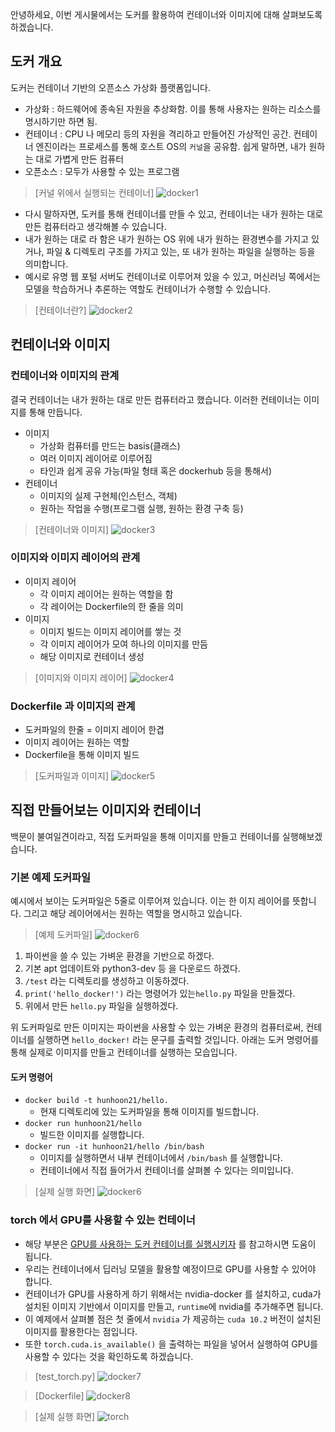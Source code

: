 안녕하세요, 이번 게시물에서는 도커를 활용하여 컨테이너와 이미지에 대해 살펴보도록 하겠습니다.

## 도커 개요
도커는 컨테이너 기반의 오픈소스 가상화 플랫폼입니다.
* 가상화 : 하드웨어에 종속된 자원을 추상화함. 이를 통해 사용자는 원하는 리소스를 명시하기만 하면 됨.
* 컨테이너 : CPU 나 메모리 등의 자원을 격리하고 만들어진 가상적인 공간. 컨테이너 엔진이라는 프로세스를 통해 호스트 OS의 `커널`을 공유함. 쉽게 말하면, 내가 원하는 대로 가볍게 만든 컴퓨터
* 오픈소스 : 모두가 사용할 수 있는 프로그램
> [커널 위에서 실행되는 컨테이너] ![docker1](../imgs/docker1.png)  

* 다시 말하자면, 도커를 통해 컨테이너를 만들 수 있고, 컨테이너는 내가 원하는 대로 만든 컴퓨터라고 생각해볼 수 있습니다.
* 내가 원하는 대로 라 함은 내가 원하는 OS 위에 내가 원하는 환경변수를 가지고 있거나, 파일 & 디렉토리 구조를 가지고 있는, 또 내가 원하는 파일을 실행하는 등을 의미합니다.
* 예시로 유명 웹 포털 서버도 컨테이너로 이루어져 있을 수 있고, 머신러닝 쪽에서는 모델을 학습하거나 추론하는 역할도 컨테이너가 수행할 수 있습니다.  

> [컨테이너란?] ![docker2](../imgs/docker2.png)  

## 컨테이너와 이미지
### 컨테이너와 이미지의 관계
결국 컨테이너는 내가 원하는 대로 만든 컴퓨터라고 했습니다. 이러한 컨테이너는 이미지를 통해 만듭니다.
* 이미지
  * 가상화 컴퓨터를 만드는 basis(클래스)
  * 여러 이미지 레이어로 이루어짐
  * 타인과 쉽게 공유 가능(파일 형태 혹은 dockerhub 등을 통해서)
* 컨테이너
  * 이미지의 실제 구현체(인스턴스, 객체)
  * 원하는 작업을 수행(프로그램 실행, 원하는 환경 구축 등)  

> [컨테이너와 이미지] ![docker3](../imgs/docker3.png)  

### 이미지와 이미지 레이어의 관계
* 이미지 레이어
  * 각 이미지 레이어는 원하는 역할을 함
  * 각 레이어는 Dockerfile의 한 줄을 의미
* 이미지
  * 이미지 빌드는 이미지 레이어를 쌓는 것
  * 각 이미지 레이어가 모여 하나의 이미지를 만듬
  * 해당 이미지로 컨테이너 생성  

> [이미지와 이미지 레이어] ![docker4](../imgs/docker4.png)  

### Dockerfile 과 이미지의 관계
* 도커파일의 한줄 = 이미지 레이어 한겹
* 이미지 레이어는 원하는 역할
* Dockerfile을 통해 이미지 빌드  

> [도커파일과 이미지] ![docker5](../imgs/docker5.png)  

## 직접 만들어보는 이미지와 컨테이너
백문이 불여일견이라고, 직접 도커파일을 통해 이미지를 만들고 컨테이너를 실행해보겠습니다.
### 기본 예제 도커파일
예시에서 보이는 도커파일은 5줄로 이루어져 있습니다. 이는 한 이지 레이어를 뜻합니다. 그리고 해당 레이어에서는 원하는 역할을 명시하고 있습니다.
> [예제 도커파일] ![docker6](../imgs/docker6.png)  

1. 파이썬을 쓸 수 있는 가벼운 환경을 기반으로 하겠다.
2. 기본 apt 업데이트와 python3-dev 등 을 다운로드 하겠다.
3. `/test` 라는 디렉토리를 생성하고 이동하겠다.
4. `print('hello_docker!')` 라는 명령어가 있는`hello.py` 파일을 만들겠다.
5. 위에서 만든 `hello.py` 파일을 실행하겠다.  

위 도커파일로 만든 이미지는 파이썬을 사용할 수 있는 가벼운 환경의 컴퓨터로써, 컨테이너를 실행하면 `hello_docker!` 라는 문구를 출력할 것입니다. 아래는 도커 명령어를 통해 실제로 이미지를 만들고 컨테이너를 실행하는 모습입니다.
#### 도커 명령어
* `docker build -t hunhoon21/hello.`
  * 현재 디렉토리에 있는 도커파일을 통해 이미지를 빌드합니다.
* `docker run hunhoon21/hello`
  * 빌드한 이미지를 실행합니다.
* `docker run -it hunhoon21/hello /bin/bash`
  * 이미지를 실행하면서 내부 컨테이너에서 `/bin/bash` 를 실행합니다.
  * 컨테이너에서 직접 들어가서 컨테이너를 살펴볼 수 있다는 의미입니다.  

> [실제 실행 화면] ![docker6](../imgs/hello_docker.gif)  

### torch 에서 GPU를 사용할 수 있는 컨테이너
* 해당 부분은 [GPU를 사용하는 도커 컨테이너를 실행시키자](https://hunhoon21.github.io/GPU%EB%A5%BC-%EC%82%AC%EC%9A%A9%ED%95%98%EB%8A%94-%EB%8F%84%EC%BB%A4%EC%BB%A8%ED%85%8C%EC%9D%B4%EB%84%88%EB%A5%BC-%EC%8B%A4%ED%96%89%EC%8B%9C%ED%82%A4%EC%9E%90/) 를 참고하시면 도움이 됩니다.  
* 우리는 컨테이너에서 딥러닝 모델을 활용할 예정이므로 GPU를 사용할 수 있어야 합니다. 
* 컨테이너가 GPU를 사용하게 하기 위해서는 nvidia-docker 를 설치하고, cuda가 설치된 이미지 기반에서 이미지를 만들고, `runtime`에 nvidia를 추가해주면 됩니다.  
* 이 예제에서 살펴볼 점은 첫 줄에서 `nvidia` 가 제공하는 `cuda 10.2` 버전이 설치된 이미지를 활용한다는 점입니다. 
* 또한 `torch.cuda.is_available()` 을 출력하는 파일을 넣어서 실행하여 GPU를 사용할 수 있다는 것을 확인하도록 하겠습니다.
> [test_torch.py] ![docker7](../imgs/docker7.png)  

> [Dockerfile] ![docker8](../imgs/docker8.png)  

> [실제 실행 화면] ![torch](../imgs/torch.gif)  